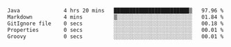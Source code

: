 <!--START_SECTION:waka-->

```txt
Java              4 hrs 20 mins   ████████████████████████▒   97.96 %
Markdown          4 mins          ▒░░░░░░░░░░░░░░░░░░░░░░░░   01.84 %
GitIgnore file    0 secs          ░░░░░░░░░░░░░░░░░░░░░░░░░   00.18 %
Properties        0 secs          ░░░░░░░░░░░░░░░░░░░░░░░░░   00.01 %
Groovy            0 secs          ░░░░░░░░░░░░░░░░░░░░░░░░░   00.01 %
```

<!--END_SECTION:waka-->
